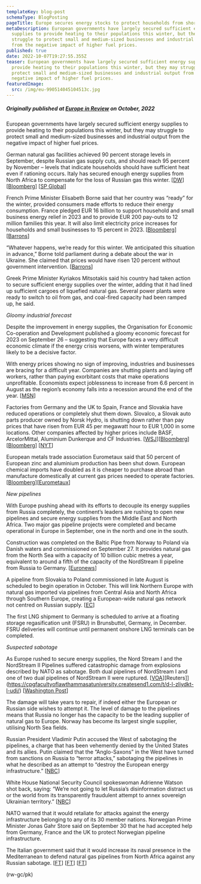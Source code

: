 ```yaml
---
templateKey: blog-post
schemaType: BlogPosting
pageTitle: Europe secures energy stocks to protect households from shortages
metaDescription: European governments have largely secured sufficient energy
  supplies to provide heating to their populations this winter, but they may
  struggle to protect small and medium-sized businesses and industrial output
  from the negative impact of higher fuel prices.
published: true
date: 2022-10-07T19:27:55.355Z
teaser: European governments have largely secured sufficient energy supplies to
  provide heating to their populations this winter, but they may struggle to
  protect small and medium-sized businesses and industrial output from the
  negative impact of higher fuel prices.
featuredImage:
  src: /img/eu-990514045104513c.jpg
---
```

##### *Originally published at [Europe in Review](https://createsend.com/t/d-A6A94E93EE1A1A842540EF23F30FEDED) on October, 2022*

European governments have largely secured sufficient energy supplies to provide heating to their populations this winter, but they may struggle to protect small and medium-sized businesses and industrial output from the negative impact of higher fuel prices.

German natural gas facilities achieved 90 percent storage levels in September, despite Russian gas supply cuts, and should reach 95 percent by November – levels that indicate households should have sufficient heat even if rationing occurs. Italy has secured enough energy supplies from North Africa to compensate for the loss of Russian gas this winter. [[DW](https://cpgfacultyoflawthammasatuniversity.createsend1.com/t/d-l-zliydkt-l-utu/)] [[Bloomberg](https://cpgfacultyoflawthammasatuniversity.createsend1.com/t/d-l-zliydkt-l-uil/)] [[SP Global](https://cpgfacultyoflawthammasatuniversity.createsend1.com/t/d-l-zliydkt-l-uir/)]

French Prime Minister Elisabeth Borne said that her country was “ready” for the winter, provided consumers made efforts to reduce their energy consumption. France pledged EUR 16 billion to support household and small business energy relief in 2023 and to provide EUR 200 pay-outs to 12 million families this year. It will also limit electricity price increases for households and small businesses to 15 percent in 2023. [[Bloomberg](https://cpgfacultyoflawthammasatuniversity.createsend1.com/t/d-l-zliydkt-l-uiy/)] [[Barrons](https://cpgfacultyoflawthammasatuniversity.createsend1.com/t/d-l-zliydkt-l-uij/)]

“Whatever happens, we’re ready for this winter. We anticipated this situation in advance,” Borne told parliament during a debate about the war in Ukraine. She claimed that prices would have risen 120 percent without government intervention. [[Barrons](https://cpgfacultyoflawthammasatuniversity.createsend1.com/t/d-l-zliydkt-l-uit/)]

Greek Prime Minister Kyriakos Mitsotakis said his country had taken action to secure sufficient energy supplies over the winter, adding that it had lined up sufficient cargoes of liquefied natural gas. Several power plants were ready to switch to oil from gas, and coal-fired capacity had been ramped up, he said.

*Gloomy industrial forecast*

Despite the improvement in energy supplies, the Organisation for Economic Co-operation and Development published a gloomy economic forecast for 2023 on September 26 – suggesting that Europe faces a very difficult economic climate if the energy crisis worsens, with winter temperatures likely to be a decisive factor.

With energy prices showing no sign of improving, industries and businesses are bracing for a difficult year. Companies are shutting plants and laying off workers, rather than paying exorbitant costs that make operations unprofitable. Economists expect joblessness to increase from 6.6 percent in August as the region’s economy falls into a recession around the end of the year. [[MSN](https://cpgfacultyoflawthammasatuniversity.createsend1.com/t/d-l-zliydkt-l-uii/)]

Factories from Germany and the UK to Spain, France and Slovakia have reduced operations or completely shut them down. Slovalco, a Slovak auto parts producer owned by Norsk Hydro, is shutting down rather than pay prices that have risen from EUR 45 per megawatt hour to EUR 1,000 in some locations. Other companies affected by higher prices include BASF, ArcelorMittal, Aluminium Dunkerque and CF Industries. [[WSJ](https://cpgfacultyoflawthammasatuniversity.createsend1.com/t/d-l-zliydkt-l-uid/)][[Bloomberg](https://cpgfacultyoflawthammasatuniversity.createsend1.com/t/d-l-zliydkt-l-uih/)] [[Bloomberg](https://cpgfacultyoflawthammasatuniversity.createsend1.com/t/d-l-zliydkt-l-uik/)] [[NYT](https://cpgfacultyoflawthammasatuniversity.createsend1.com/t/d-l-zliydkt-l-uiu/)]

European metals trade association Eurometaux said that 50 percent of European zinc and aluminium production has been shut down. European chemical imports have doubled as it is cheaper to purchase abroad than manufacture domestically at current gas prices needed to operate factories. [[Bloomberg](https://cpgfacultyoflawthammasatuniversity.createsend1.com/t/d-l-zliydkt-l-udl/)][[Eurometaux](https://cpgfacultyoflawthammasatuniversity.createsend1.com/t/d-l-zliydkt-l-udr/)]

*New pipelines*

With Europe pushing ahead with its efforts to decouple its energy supplies from Russia completely, the continent’s leaders are rushing to open new pipelines and secure energy supplies from the Middle East and North Africa. Two major gas pipeline projects were completed and became operational in Europe in September, one in the north and one in the south.

Construction was completed on the Baltic Pipe from Norway to Poland via Danish waters and commissioned on September 27. It provides natural gas from the North Sea with a capacity of 10 billion cubic metres a year, equivalent to around a fifth of the capacity of the NordStream II pipeline from Russia to Germany. [[Euronews](https://cpgfacultyoflawthammasatuniversity.createsend1.com/t/d-l-zliydkt-l-udy/)]

A pipeline from Slovakia to Poland commissioned in late August is scheduled to begin operation in October. This will link Northern Europe with natural gas imported via pipelines from Central Asia and North Africa through Southern Europe, creating a European-wide natural gas network not centred on Russian supply. [[EC](https://cpgfacultyoflawthammasatuniversity.createsend1.com/t/d-l-zliydkt-l-udj/)]

The first LNG shipment to Germany is scheduled to arrive at a floating storage regasification unit (FSRU) in Brunsbuttel, Germany, in December. FSRU deliveries will continue until permanent onshore LNG terminals can be completed.

*Suspected sabotage*

As Europe rushed to secure energy supplies, the Nord Stream I and the NordStream II Pipelines suffered catastrophic damage from explosions described by NATO as sabotage. Both dual pipelines of NordStream I and one of two dual pipelines of NordStream II were ruptured. [[VOA](https://cpgfacultyoflawthammasatuniversity.createsend1.com/t/d-l-zliydkt-l-udt/)][Reuters]](https://cpgfacultyoflawthammasatuniversity.createsend1.com/t/d-l-zliydkt-l-udi/) [[Washington Post](https://cpgfacultyoflawthammasatuniversity.createsend1.com/t/d-l-zliydkt-l-udd/)]

The damage will take years to repair, if indeed either the European or Russian side wishes to attempt it. The level of damage to the pipelines means that Russia no longer has the capacity to be the leading supplier of natural gas to Europe. Norway has become its largest single supplier, utilising North Sea fields.

Russian President Vladimir Putin accused the West of sabotaging the pipelines, a charge that has been vehemently denied by the United States and its allies. Putin claimed that the “Anglo-Saxons” in the West have turned from sanctions on Russia to “terror attacks,” sabotaging the pipelines in what he described as an attempt to “destroy the European energy infrastructure.” [[NBC](https://cpgfacultyoflawthammasatuniversity.createsend1.com/t/d-l-zliydkt-l-udh/)]

White House National Security Council spokeswoman Adrienne Watson shot back, saying: “We’re not going to let Russia’s disinformation distract us or the world from its transparently fraudulent attempt to annex sovereign Ukrainian territory.” [[NBC](https://cpgfacultyoflawthammasatuniversity.createsend1.com/t/d-l-zliydkt-l-udk/)]

NATO warned that it would retaliate for attacks against the energy infrastructure belonging to any of its 30 member nations. Norwegian Prime Minister Jonas Gahr Store said on September 30 that he had accepted help from Germany, France and the UK to protect Norwegian pipeline infrastructure.

The Italian government said that it would increase its naval presence in the Mediterranean to defend natural gas pipelines from North Africa against any Russian sabotage. [[FT](https://cpgfacultyoflawthammasatuniversity.createsend1.com/t/d-l-zliydkt-l-udu/)] [[FT](https://cpgfacultyoflawthammasatuniversity.createsend1.com/t/d-l-zliydkt-l-uhl/)] [[FT](https://cpgfacultyoflawthammasatuniversity.createsend1.com/t/d-l-zliydkt-l-uhr/)]

(rw-gc/pk)